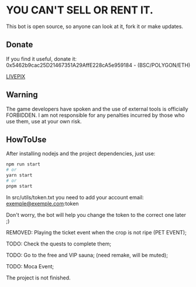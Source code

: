 # YOU CAN'T SELL OR RENT IT.
This bot is open source, so anyone can look at it, fork it or make updates.


## Donate
If you find it useful, donate it:
0x5462b9cac25D21467351A29AffE228cA5e959184 - (BSC/POLYGON/ETH)

[LIVEPIX](https://livepix.gg/0xgallo)


## Warning
The game developers have spoken and the use of external tools is officially FORBIDDEN. I am not responsible for any penalties incurred by those who use them, use at your own risk.


## HowToUse
After installing nodejs and the project dependencies, just use:

```bash
npm run start
# or
yarn start
# or
pnpm start
```

In src/utils/token.txt you need to add your account email: exemple@exemple.com:token


Don't worry, the bot will help you change the token to the correct one later ;)


REMOVED: Playing the ticket event when the crop is not ripe (PET EVENT);

TODO: Check the quests to complete them;

TODO: Go to the free and VIP sauna; (need remake, will be muted);

TODO: Moca Event;



The project is not finished.






